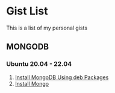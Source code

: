 # Gist List
This is a list of my personal gists

## MONGODB
### Ubuntu 20.04 - 22.04
1. [Install MongoDB Using deb Packages](https://gist.github.com/victorkolis/adc6984e8af2b6e13b280f39ef1982d3)
2. [Install Mongo](https://gist.github.com/victorkolis/e0c775ffcd9d361efe814761590fac81)
